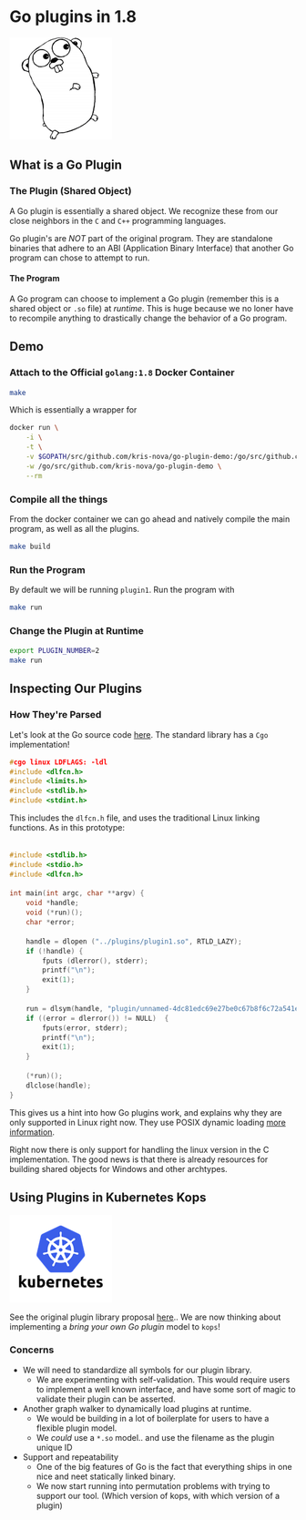 # Go plugins in 1.8

![adorable gopher](img/gopher-180.png)

## What is a Go Plugin

### The Plugin (Shared Object)

A Go plugin is essentially a shared object. We recognize these from our close neighbors in the `C` and `C++` programming languages.

Go plugin's are *NOT* part of the original program. They are standalone binaries that adhere to an ABI (Application Binary Interface) that another Go program can chose to attempt to run.

#### The Program

A Go program can choose to implement a Go plugin (remember this is a shared object or `.so` file) at *runtime*. This is huge because we no loner have to recompile anything to drastically change the
behavior of a Go program.

## Demo

### Attach to the Official `golang:1.8` Docker Container

```bash
make
```

Which is essentially a wrapper for

```bash
docker run \
    -i \
    -t \
    -v $GOPATH/src/github.com/kris-nova/go-plugin-demo:/go/src/github.com/kris-nova/go-plugin-demo \
    -w /go/src/github.com/kris-nova/go-plugin-demo \
    --rm
```

### Compile all the things

From the docker container we can go ahead and natively compile the main program, as well as all the plugins.

```bash
make build
```

### Run the Program

By default we will be running `plugin1`. Run the program with

```bash
make run
```

### Change the Plugin at Runtime

```bash
export PLUGIN_NUMBER=2
make run
```

## Inspecting Our Plugins

### How They're Parsed

Let's look at the Go source code [here](https://github.com/golang/go/tree/release-branch.go1.8/src/plugin). The standard library has a `Cgo` implementation!

```C
#cgo linux LDFLAGS: -ldl
#include <dlfcn.h>
#include <limits.h>
#include <stdlib.h>
#include <stdint.h>
```

This includes the `dlfcn.h` file, and uses the traditional Linux linking functions. As in this prototype:

```C

#include <stdlib.h>
#include <stdio.h>
#include <dlfcn.h>

int main(int argc, char **argv) {
    void *handle;
    void (*run)();
    char *error;

    handle = dlopen ("../plugins/plugin1.so", RTLD_LAZY);
    if (!handle) {
        fputs (dlerror(), stderr);
        printf("\n");
        exit(1);
    }

    run = dlsym(handle, "plugin/unnamed-4dc81edc69e27be0c67b8f6c72a541e65358fd88.init");
    if ((error = dlerror()) != NULL)  {
        fputs(error, stderr);
        printf("\n");
        exit(1);
    }

    (*run)();
    dlclose(handle);
}
```

This gives us a hint into how Go plugins work, and explains why they are only supported in Linux right now. They use POSIX dynamic loading [more information](https://en.wikipedia.org/wiki/Dynamic_loading).

Right now there is only support for handling the linux version in the C implementation. The good news is that there is already resources for building shared objects for Windows and other archtypes.

## Using Plugins in Kubernetes Kops

![k8s logo](img/k8s-180.png)

See the original plugin library proposal [here](https://github.com/kubernetes/kops/issues/958).. We are now thinking about implementing a *bring your own Go plugin* model to `kops`!

### Concerns

- We will need to standardize all symbols for our plugin library.
  - We are experimenting with self-validation. This would require users to implement a well known interface, and have some sort of magic to validate their plugin can be asserted.
- Another graph walker to dynamically load plugins at runtime.
  - We would be building in a lot of boilerplate for users to have a flexible plugin model.
  - We *could* use a `*.so` model.. and use the filename as the plugin unique ID
- Support and repeatability
  - One of the big features of Go is the fact that everything ships in one nice and neet statically linked binary.
  - We now start running into permutation problems with trying to support our tool. (Which version of kops, with which version of a plugin)
